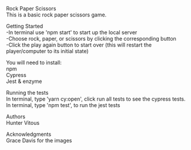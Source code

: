 Rock Paper Scissors<br />
    This is a basic rock paper scissors game.<br />

Getting Started<br />
    -In terminal use 'npm start' to start up the local server<br />
    -Choose rock, paper, or scissors by clicking the corresponding button<br />
    -Click the play again button to start over (this will restart the player/computer to its initial state)<br />

You will need to install:<br />
    npm<br />
    Cypress<br />
    Jest & enzyme<br />

Running the tests<br />
    In terminal, type 'yarn cy:open', click run all tests to see the cypress tests.<br />
    In terminal, type 'npm test', to run the jest tests<br />

Authors<br />
    Hunter Vitous<br />

Acknowledgments<br />
    Grace Davis for the images